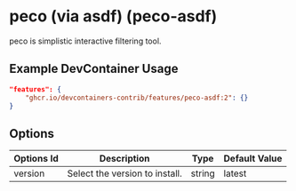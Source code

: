 
# peco (via asdf) (peco-asdf)

peco is simplistic interactive filtering tool.

## Example DevContainer Usage

```json
"features": {
    "ghcr.io/devcontainers-contrib/features/peco-asdf:2": {}
}
```

## Options

| Options Id | Description | Type | Default Value |
|-----|-----|-----|-----|
| version | Select the version to install. | string | latest |


